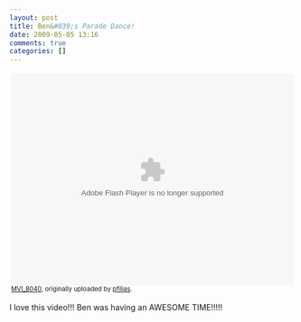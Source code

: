```yaml
---
layout: post
title: Ben&#039;s Parade Dance!
date: 2009-05-05 13:16
comments: true
categories: []
---
```

<div style="text-align: left; padding: 3px;">
<object type="application/x-shockwave-flash" width="500" height="375" data="http://www.flickr.com/apps/video/stewart.swf?v=71377" classid="clsid:D27CDB6E-AE6D-11cf-96B8-444553540000"> <param name="flashvars" value="intl_lang=en-us&photo_secret=c2fb214df1&photo_id=3502018187&flickr_show_info_box=true"></param> <param name="movie" value="http://www.flickr.com/apps/video/stewart.swf?v=71377"></param> <param name="bgcolor" value="#000000"></param> <param name="allowFullScreen" value="true"></param><embed type="application/x-shockwave-flash" src="http://www.flickr.com/apps/video/stewart.swf?v=71377" bgcolor="#000000" allowfullscreen="true" flashvars="intl_lang=en-us&photo_secret=c2fb214df1&photo_id=3502018187&flickr_show_info_box=true" height="375" width="500"></embed></object>
<br />
<span style="font-size: 0.8em; margin-top: 0px;"><a href="http://www.flickr.com/photos/pfilias/3502018187/">MVI_8040</a>, originally uploaded by <a href="http://www.flickr.com/people/pfilias/">pfilias</a>.</span>
</div>
<p class="flickr-yourcomment">
I love this video!!! Ben was having an AWESOME TIME!!!!!
</p>
